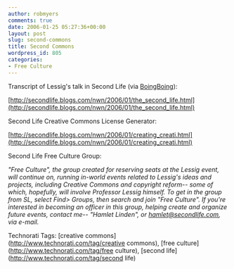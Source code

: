```yaml
---
author: robmyers
comments: true
date: 2006-01-25 05:27:36+00:00
layout: post
slug: second-commons
title: Second Commons
wordpress_id: 805
categories:
- Free Culture
---
```


  
Transcript of Lessig's talk in Second Life (via [BoingBoing](http://www.boingboing.net/2006/01/24/transcript_of_lessig.html)):  


  
[http://secondlife.blogs.com/nwn/2006/01/the_second_life.html](http://secondlife.blogs.com/nwn/2006/01/the_second_life.html)  


  
Second Life Creative Commons License Generator:  


  
[http://secondlife.blogs.com/nwn/2006/01/creating_creati.html](http://secondlife.blogs.com/nwn/2006/01/creating_creati.html)  


  
Second Life Free Culture Group:  


  
_"Free Culture", the group created for reserving seats at the Lessig event, will continue on, running in-world events related to Lessig's ideas and projects, including Creative Commons and copyright reform-- some of which, hopefully, will involve Professor Lessig himself. To get in the group from SL, select Find> Groups, then search and join "Free Culture". If you're interested in becoming an officer in this group, helping create and organize future events, contact me-- "Hamlet Linden", or hamlet@secondlife.com, via e-mail._  


  


Technorati Tags: [creative commons](http://www.technorati.com/tag/creative commons), [free culture](http://www.technorati.com/tag/free culture), [second life](http://www.technorati.com/tag/second life)

  


